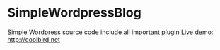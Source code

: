 # SimpleWordpressBlog
Simple Wordpress source code include all important plugin
Live demo: http://coolbird.net
